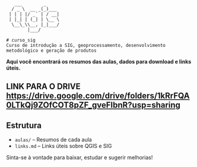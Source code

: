 ```
   ___        _     
  / _ \  __ _(_)___ 
 | | | |/ _` | / __|
 | |_| | (_| | \__ \
  \__\_\\__, |_|___/
        |___/

# curso_sig
Curso de introdução a SIG, geoprocessamento, desenvolvimento metodológico e geração de produtos
```



**Aqui você encontrará os resumos das aulas, dados para download e links úteis.**

## LINK PARA O DRIVE  **https://drive.google.com/drive/folders/1kRrFQA0LTkQj9ZOfCOT8pZF_gveFIbnR?usp=sharing**
## Estrutura
- `aulas/` – Resumos de cada aula
- `links.md` – Links úteis sobre QGIS e SIG

Sinta-se à vontade para baixar, estudar e sugerir melhorias!

